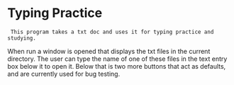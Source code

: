 # Typing Practice
     This program takes a txt doc and uses it for typing practice and studying.
 When run a window is opened that displays the txt files in the current
 directory. The user can type the name of one of these files in the
 text entry box below it to open it. Below that is two more buttons that act as
 defaults, and are currently used for bug testing.
